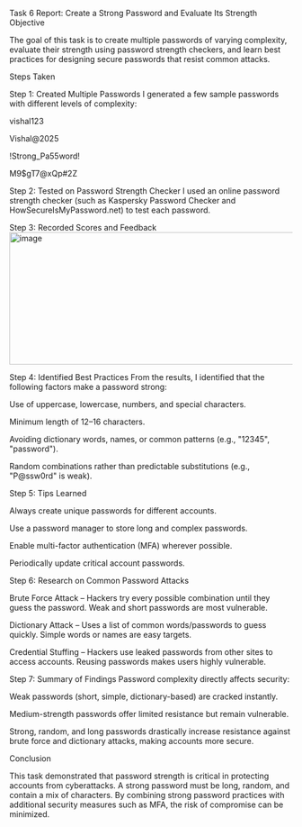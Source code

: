 Task 6 Report: Create a Strong Password and Evaluate Its Strength
Objective

The goal of this task is to create multiple passwords of varying complexity, evaluate their strength using password strength checkers, and learn best practices for designing secure passwords that resist common attacks.

Steps Taken


Step 1: Created Multiple Passwords
I generated a few sample passwords with different levels of complexity:

vishal123

Vishal@2025

!Strong_Pa55word!

M9$gT7@xQp#2Z

Step 2: Tested on Password Strength Checker
I used an online password strength checker (such as Kaspersky Password Checker and HowSecureIsMyPassword.net) to test each password.

Step 3: Recorded Scores and Feedback
<img width="879" height="235" alt="image" src="https://github.com/user-attachments/assets/6dc886b1-9342-437c-abd8-4b838d5af7c0" />

Step 4: Identified Best Practices
From the results, I identified that the following factors make a password strong:

Use of uppercase, lowercase, numbers, and special characters.

Minimum length of 12–16 characters.

Avoiding dictionary words, names, or common patterns (e.g., "12345", "password").

Random combinations rather than predictable substitutions (e.g., "P@ssw0rd" is weak).

Step 5: Tips Learned

Always create unique passwords for different accounts.

Use a password manager to store long and complex passwords.

Enable multi-factor authentication (MFA) wherever possible.

Periodically update critical account passwords.

Step 6: Research on Common Password Attacks

Brute Force Attack – Hackers try every possible combination until they guess the password. Weak and short passwords are most vulnerable.

Dictionary Attack – Uses a list of common words/passwords to guess quickly. Simple words or names are easy targets.

Credential Stuffing – Hackers use leaked passwords from other sites to access accounts. Reusing passwords makes users highly vulnerable.

Step 7: Summary of Findings
Password complexity directly affects security:

Weak passwords (short, simple, dictionary-based) are cracked instantly.

Medium-strength passwords offer limited resistance but remain vulnerable.

Strong, random, and long passwords drastically increase resistance against brute force and dictionary attacks, making accounts more secure.

Conclusion

This task demonstrated that password strength is critical in protecting accounts from cyberattacks. A strong password must be long, random, and contain a mix of characters. By combining strong password practices with additional security measures such as MFA, the risk of compromise can be minimized.
